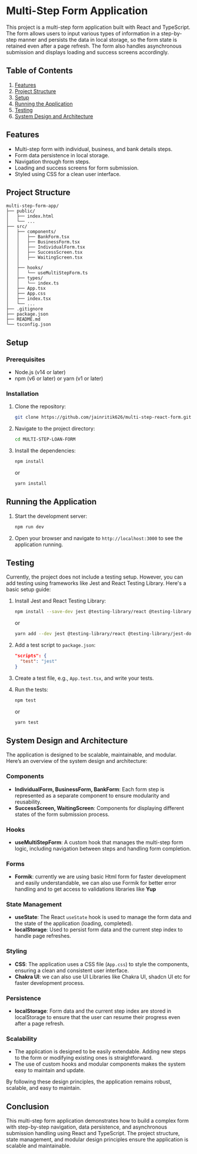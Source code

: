 # Multi-Step Form Application

This project is a multi-step form application built with React and TypeScript. The form allows users to input various types of information in a step-by-step manner and persists the data in local storage, so the form state is retained even after a page refresh. The form also handles asynchronous submission and displays loading and success screens accordingly.

## Table of Contents
1. [Features](#features)
2. [Project Structure](#project-structure)
3. [Setup](#setup)
4. [Running the Application](#running-the-application)
5. [Testing](#testing)
6. [System Design and Architecture](#system-design-and-architecture)

## Features
- Multi-step form with individual, business, and bank details steps.
- Form data persistence in local storage.
- Navigation through form steps.
- Loading and success screens for form submission.
- Styled using CSS for a clean user interface.

## Project Structure
```
multi-step-form-app/
├── public/
│   ├── index.html
│   └── ...
├── src/
│   ├── components/
│   │   ├── BankForm.tsx
│   │   ├── BusinessForm.tsx
│   │   ├── IndividualForm.tsx
│   │   ├── SuccessScreen.tsx
│   │   ├── WaitingScreen.tsx
│   │
│   ├── hooks/
│   │   └── useMultiStepForm.ts
│   ├── types/
│   │   └── index.ts
│   ├── App.tsx
│   ├── App.css
│   ├── index.tsx
│   └── ...
├── .gitignore
├── package.json
├── README.md
└── tsconfig.json
```

## Setup

### Prerequisites
- Node.js (v14 or later)
- npm (v6 or later) or yarn (v1 or later)

### Installation
1. Clone the repository:
    ```sh
    git clone https://github.com/jainritik626/multi-step-react-form.git
    ```
2. Navigate to the project directory:
    ```sh
    cd MULTI-STEP-LOAN-FORM
    ```
3. Install the dependencies:
    ```sh
    npm install
    ```
    or
    ```sh
    yarn install
    ```

## Running the Application
1. Start the development server:
    ```sh
    npm run dev
    ```
2. Open your browser and navigate to `http://localhost:3000` to see the application running.

## Testing
Currently, the project does not include a testing setup. However, you can add testing using frameworks like Jest and React Testing Library. Here's a basic setup guide:

1. Install Jest and React Testing Library:
    ```sh
    npm install --save-dev jest @testing-library/react @testing-library/jest-dom
    ```
    or
    ```sh
    yarn add --dev jest @testing-library/react @testing-library/jest-dom
    ```

2. Add a test script to `package.json`:
    ```json
    "scripts": {
      "test": "jest"
    }
    ```

3. Create a test file, e.g., `App.test.tsx`, and write your tests.

4. Run the tests:
    ```sh
    npm test
    ```
    or
    ```sh
    yarn test
    ```

## System Design and Architecture
The application is designed to be scalable, maintainable, and modular. Here’s an overview of the system design and architecture:

### Components
- **IndividualForm, BusinessForm, BankForm**: Each form step is represented as a separate component to ensure modularity and reusability.
- **SuccessScreen, WaitingScreen**: Components for displaying different states of the form submission process.

### Hooks
- **useMultiStepForm**: A custom hook that manages the multi-step form logic, including navigation between steps and handling form completion.

### Forms
- **Formik**: currently we are using basic Html form for faster development and easily understandable, we can also use Formik for better error handling and to get access to validations libraries like **Yup**

### State Management
- **useState**: The React `useState` hook is used to manage the form data and the state of the application (loading, completed).
- **localStorage**: Used to persist form data and the current step index to handle page refreshes.

### Styling
- **CSS**: The application uses a CSS file (`App.css`) to style the components, ensuring a clean and consistent user interface.
- **Chakra UI**: we can also use UI Libraries like Chakra UI, shadcn UI etc for faster development process.

### Persistence
- **localStorage**: Form data and the current step index are stored in localStorage to ensure that the user can resume their progress even after a page refresh.

### Scalability
- The application is designed to be easily extendable. Adding new steps to the form or modifying existing ones is straightforward.
- The use of custom hooks and modular components makes the system easy to maintain and update.

By following these design principles, the application remains robust, scalable, and easy to maintain.

## Conclusion
This multi-step form application demonstrates how to build a complex form with step-by-step navigation, data persistence, and asynchronous submission handling using React and TypeScript. The project structure, state management, and modular design principles ensure the application is scalable and maintainable.
